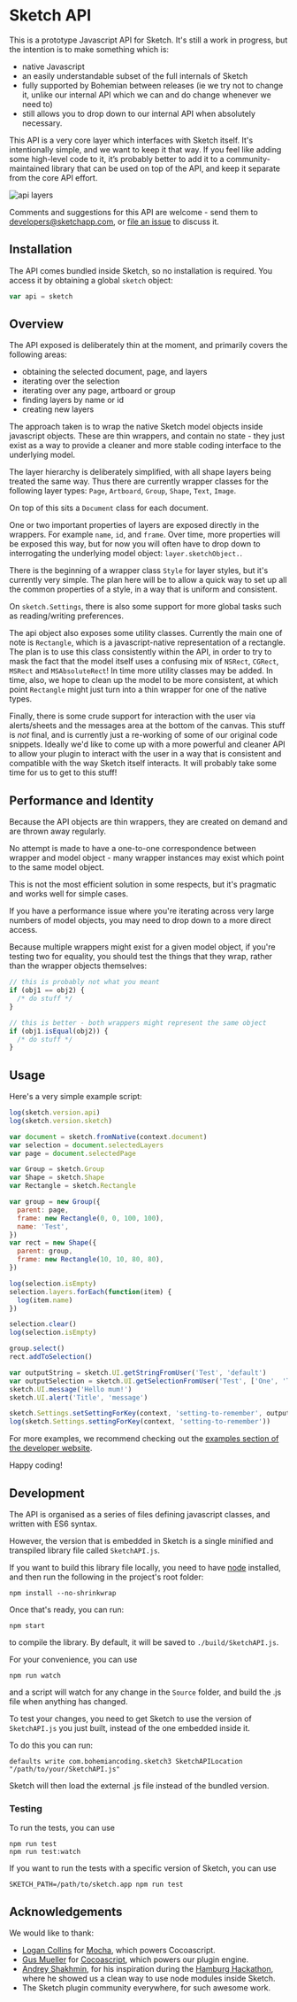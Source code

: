 # Sketch API

This is a prototype Javascript API for Sketch. It's still a work in progress, but the intention is to make something which is:

* native Javascript
* an easily understandable subset of the full internals of Sketch
* fully supported by Bohemian between releases (ie we try not to change it, unlike our internal API which we can and do change whenever we need to)
* still allows you to drop down to our internal API when absolutely necessary.

This API is a very core layer which interfaces with Sketch itself. It's intentionally simple, and we want to keep it that way. If you feel like adding some high-level code to it, it’s probably better to add it to a community-maintained library that can be used on top of the API, and keep it separate from the core API effort.

![api layers](https://cloud.githubusercontent.com/assets/206306/19645098/f7d3615c-99ea-11e6-962a-439fb553bf2d.png)

Comments and suggestions for this API are welcome - send them to developers@sketchapp.com, or [file an issue](https://github.com/BohemianCoding/SketchAPI/issues) to discuss it.

## Installation

The API comes bundled inside Sketch, so no installation is required. You access it by obtaining a global `sketch` object:

```javascript
var api = sketch
```

## Overview

The API exposed is deliberately thin at the moment, and primarily covers the following areas:

* obtaining the selected document, page, and layers
* iterating over the selection
* iterating over any page, artboard or group
* finding layers by name or id
* creating new layers

The approach taken is to wrap the native Sketch model objects inside javascript objects. These are thin wrappers, and contain no state - they just exist as a way to provide a cleaner and more stable coding interface to the underlying model.

The layer hierarchy is deliberately simplified, with all shape layers being treated the same way. Thus there are currently wrapper classes for the following layer types: `Page`, `Artboard`, `Group`, `Shape`, `Text`, `Image`.

On top of this sits a `Document` class for each document.

One or two important properties of layers are exposed directly in the wrappers. For example `name`, `id`, and `frame`. Over time, more properties will be exposed this way, but for now you will often have to drop down to interrogating the underlying model object: `layer.sketchObject.`.

There is the beginning of a wrapper class `Style` for layer styles, but it's currently very simple. The plan here will be to allow a quick way to set up all the common properties of a style, in a way that is uniform and consistent.

On `sketch.Settings`, there is also some support for more global tasks such as reading/writing preferences.

The api object also exposes some utility classes. Currently the main one of note is `Rectangle`, which is a javascript-native representation of a rectangle. The plan is to use this class consistently within the API, in order to try to mask the fact that the model itself uses a confusing mix of `NSRect`, `CGRect`, `MSRect` and `MSAbsoluteRect`! In time more utility classes may be added. In time, also, we hope to clean up the model to be more consistent, at which point `Rectangle` might just turn into a thin wrapper for one of the native types.

Finally, there is some crude support for interaction with the user via alerts/sheets and the messages area at the bottom of the canvas. This stuff is _not_ final, and is currently just a re-working of some of our original code snippets. Ideally we'd like to come up with a more powerful and cleaner API to allow your plugin to interact with the user in a way that is consistent and compatible with the way Sketch itself interacts. It will probably take some time for us to get to this stuff!

## Performance and Identity

Because the API objects are thin wrappers, they are created on demand and are thrown away regularly.

No attempt is made to have a one-to-one correspondence between wrapper and model object - many wrapper instances may exist which point to the same model object.

This is not the most efficient solution in some respects, but it's pragmatic and works well for simple cases.

If you have a performance issue where you're iterating across very large numbers of model objects, you may need to drop down to a more direct access.

Because multiple wrappers might exist for a given model object, if you're testing two for equality, you should test the things that they wrap, rather than the wrapper objects themselves:

```javascript
// this is probably not what you meant
if (obj1 == obj2) {
  /* do stuff */
}

// this is better - both wrappers might represent the same object
if (obj1.isEqual(obj2)) {
  /* do stuff */
}
```

## Usage

Here's a very simple example script:

```javascript
log(sketch.version.api)
log(sketch.version.sketch)

var document = sketch.fromNative(context.document)
var selection = document.selectedLayers
var page = document.selectedPage

var Group = sketch.Group
var Shape = sketch.Shape
var Rectangle = sketch.Rectangle

var group = new Group({
  parent: page,
  frame: new Rectangle(0, 0, 100, 100),
  name: 'Test',
})
var rect = new Shape({
  parent: group,
  frame: new Rectangle(10, 10, 80, 80),
})

log(selection.isEmpty)
selection.layers.forEach(function(item) {
  log(item.name)
})

selection.clear()
log(selection.isEmpty)

group.select()
rect.addToSelection()

var outputString = sketch.UI.getStringFromUser('Test', 'default')
var outputSelection = sketch.UI.getSelectionFromUser('Test', ['One', 'Two'], 1)
sketch.UI.message('Hello mum!')
sketch.UI.alert('Title', 'message')

sketch.Settings.setSettingForKey(context, 'setting-to-remember', outputString)
log(sketch.Settings.settingForKey(context, 'setting-to-remember'))
```

For more examples, we recommend checking out the [examples section of the developer website](http://developer.sketchapp.com/examples/).

Happy coding!

## Development

The API is organised as a series of files defining javascript classes, and written with ES6 syntax.

However, the version that is embedded in Sketch is a single minified and transpiled library file called `SketchAPI.js`.

If you want to build this library file locally, you need to have [node](https://nodejs.org) installed, and then run the following in the project's root folder:

```
npm install --no-shrinkwrap
```

Once that's ready, you can run:

```
npm start
```

to compile the library. By default, it will be saved to `./build/SketchAPI.js`.

For your convenience, you can use

```
npm run watch
```

and a script will watch for any change in the `Source` folder, and build the .js file when anything has changed.

To test your changes, you need to get Sketch to use the version of `SketchAPI.js` you just built, instead of the one embedded inside it.

To do this you can run:

```
defaults write com.bohemiancoding.sketch3 SketchAPILocation "/path/to/your/SketchAPI.js"
```

Sketch will then load the external .js file instead of the bundled version.

### Testing

To run the tests, you can use

```
npm run test
npm run test:watch
```

If you want to run the tests with a specific version of Sketch, you can use

```
SKETCH_PATH=/path/to/sketch.app npm run test
```

## Acknowledgements

We would like to thank:

* [Logan Collins](https://github.com/logancollins) for [Mocha](https://github.com/logancollins/Mocha), which powers Cocoascript.
* [Gus Mueller](https://github.com/ccgus) for [Cocoascript](https://github.com/ccgus/CocoaScript), which powers our plugin engine.
* [Andrey Shakhmin](https://github.com/turbobabr), for his inspiration during the [Hamburg Hackathon](http://designtoolshackday.com), where he showed us a clean way to use node modules inside Sketch.
* The Sketch plugin community everywhere, for such awesome work.
